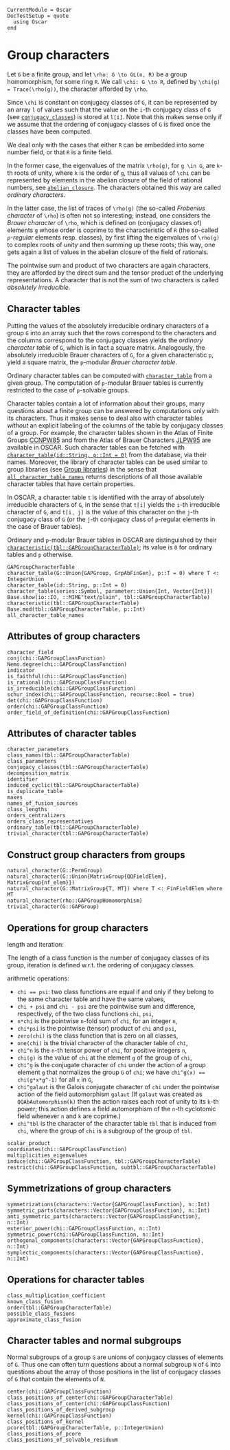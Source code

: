 ```@meta
CurrentModule = Oscar
DocTestSetup = quote
  using Oscar
end
```

# Group characters

Let ``G`` be a finite group, and let ``\rho: G \to GL(n, R)``
be a group homomorphism, for some ring ``R``.
We call ``\chi: G \to R``, defined by ``\chi(g) = Trace(\rho(g))``,
the character afforded by ``\rho``.

Since ``\chi`` is constant on conjugacy classes of ``G``,
it can be represented by an array ``l`` of values such that
the value on the ``i``-th conjugacy class of ``G``
(see [`conjugacy_classes`](@ref)) is stored at ``l[i]``.
Note that this makes sense only if we assume that the ordering of
conjugacy classes of ``G`` is fixed once the classes have been computed.

We deal only with the cases that either ``R`` can be embedded into
some number field, or that ``R`` is a finite field.

In the former case, the eigenvalues of the matrix ``\rho(g)``,
for ``g \in G``,
are ``k``-th roots of unity, where ``k`` is the order of ``g``,
thus all values of ``\chi`` can be represented by elements in the
abelian closure of the field of rational numbers,
see [`abelian_closure`](@ref).
The characters obtained this way are called *ordinary characters*.

In the latter case, the list of traces of ``\rho(g)``
(the so-called *Frobenius character* of ``\rho``) is often not so interesting;
instead, one considers the *Brauer character* of ``\rho``,
which is defined on (conjugacy classes of) elements ``g`` whose order is
coprime to the characteristic of ``R``
(the so-called *``p``-regular* elements resp. classes),
by first lifting the eigenvalues of ``\rho(g)`` to complex roots of unity
and then summing up these roots;
this way, one gets again a list of values in the abelian closure of the
field of rationals.

The pointwise sum and product of two characters are again characters,
they are afforded by the direct sum and the tensor product of the
underlying representations.
A character that is not the sum of two characters is called
*absolutely irreducible*.

## Character tables

Putting the values of the absolutely irreducible ordinary characters
of a group ``G`` into an array such that the rows correspond to the characters
and the columns correspond to the conjugacy classes yields the
*ordinary character table* of ``G``, which is in fact a square matrix.
Analogously, the absolutely irreducible Brauer characters of ``G``, for a given
characteristic ``p``, yield a square matrix,
the ``p``-modular *Brauer character table*.

Ordinary character tables can be computed with [`character_table`](@ref)
from a given group.
The computation of ``p``-modular Brauer tables is currently restricted to
the case of ``p``-solvable groups.

Character tables contain a lot of information about their groups,
many questions about a finite group can be answered by computations only with
its characters.
Thus it makes sense to deal also with character tables *without* an
explicit labeling of the columns of the table by conjugacy classes of a group.
For example, the character tables shown in the
Atlas of Finite Groups [CCNPW85](@cite) and from the
Atlas of Brauer Characters [JLPW95](@cite) are available in OSCAR.
Such character tables can be fetched with
[`character_table(id::String, p::Int = 0)`](@ref) from the database,
via their names.
Moreover, the library of character tables can be used similar to
group libraries (see [Group libraries](@ref)) in the sense that
[`all_character_table_names`](@ref) returns descriptions of all those
available character tables that have certain properties.

In OSCAR, a character table `t` is identified with the array of absolutely
irreducible characters of ``G``, in the sense that `t[i]` yields the
`i`-th irreducible character of ``G``,
and `t[i, j]` is the value of this character on the `j`-th conjugacy class
of ``G`` (or the `j`-th conjugacy class of ``p``-regular elements
in the case of Brauer tables).

Ordinary and ``p``-modular Brauer tables in OSCAR are distinguished by
their [`characteristic(tbl::GAPGroupCharacterTable)`](@ref);
its value is `0` for ordinary tables and ``p`` otherwise.

```@docs
GAPGroupCharacterTable
character_table(G::Union{GAPGroup, GrpAbFinGen}, p::T = 0) where T <: IntegerUnion
character_table(id::String, p::Int = 0)
character_table(series::Symbol, parameter::Union{Int, Vector{Int}})
Base.show(io::IO, ::MIME"text/plain", tbl::GAPGroupCharacterTable)
characteristic(tbl::GAPGroupCharacterTable)
Base.mod(tbl::GAPGroupCharacterTable, p::Int)
all_character_table_names
```

## Attributes of group characters

```@docs
character_field
conj(chi::GAPGroupClassFunction)
Nemo.degree(chi::GAPGroupClassFunction)
indicator
is_faithful(chi::GAPGroupClassFunction)
is_rational(chi::GAPGroupClassFunction)
is_irreducible(chi::GAPGroupClassFunction)
schur_index(chi::GAPGroupClassFunction, recurse::Bool = true)
det(chi::GAPGroupClassFunction)
order(chi::GAPGroupClassFunction)
order_field_of_definition(chi::GAPGroupClassFunction)
```

## Attributes of character tables

```@docs
character_parameters
class_names(tbl::GAPGroupCharacterTable)
class_parameters
conjugacy_classes(tbl::GAPGroupCharacterTable)
decomposition_matrix
identifier
induced_cyclic(tbl::GAPGroupCharacterTable)
is_duplicate_table
maxes
names_of_fusion_sources
class_lengths
orders_centralizers
orders_class_representatives
ordinary_table(tbl::GAPGroupCharacterTable)
trivial_character(tbl::GAPGroupCharacterTable)
```

## Construct group characters from groups

```@docs
natural_character(G::PermGroup)
natural_character(G::Union{MatrixGroup{QQFieldElem}, MatrixGroup{nf_elem}})
natural_character(G::MatrixGroup{T, MT}) where T <: FinFieldElem where MT
natural_character(rho::GAPGroupHomomorphism)
trivial_character(G::GAPGroup)
```

## Operations for group characters

length and iteration:

The length of a class function is the number of conjugacy classes of its
group, iteration is defined w.r.t. the ordering of conjugacy classes.

arithmetic operations:

- `chi == psi`:
  two class functions are equal if and only if they belong to the same
  character table and have the same values,
- `chi + psi` and `chi - psi` are the pointwise sum and difference,
  respectively, of the two class functions `chi`, `psi`,
- `n*chi` is the pointwise `n`-fold sum of `chi`, for an integer `n`,
- `chi*psi` is the pointwise (tensor) product of `chi` and `psi`,
- `zero(chi)` is the class function that is zero on all classes,
- `one(chi)` is the trivial character of the character table of `chi`,
- `chi^n` is the `n`-th tensor power of `chi`, for positive integers `n`,
- `chi(g)` is the value of `chi` at the element `g` of the group of `chi`,
- `chi^g` is the conjugate character of `chi` under the action of
  a group element `g` that normalizes the group ``G`` of `chi`;
  we have `chi^g(x) == chi(g*x*g^-1)` for all `x` in ``G``,
- `chi^galaut` is the Galois conjugate character of `chi` under the
  pointwise action of the field automorphism `galaut`
  (If `galaut` was created as `QQAbAutomorphism(k)` then the action raises
  each root of unity to its `k`-th power;
  this action defines a field automorphism of the `n`-th cyclotomic field
  whenever `n` and `k` are coprime.)
- `chi^tbl` is the character of the character table `tbl`
  that is induced from `chi`,
  where the group of `chi` is a subgroup of the group of `tbl`.

```@docs
scalar_product
coordinates(chi::GAPGroupClassFunction)
multiplicities_eigenvalues
induce(chi::GAPGroupClassFunction, tbl::GAPGroupCharacterTable)
restrict(chi::GAPGroupClassFunction, subtbl::GAPGroupCharacterTable)
```

## Symmetrizations of group characters

```@docs
symmetrizations(characters::Vector{GAPGroupClassFunction}, n::Int)
symmetric_parts(characters::Vector{GAPGroupClassFunction}, n::Int)
anti_symmetric_parts(characters::Vector{GAPGroupClassFunction}, n::Int)
exterior_power(chi::GAPGroupClassFunction, n::Int)
symmetric_power(chi::GAPGroupClassFunction, n::Int)
orthogonal_components(characters::Vector{GAPGroupClassFunction}, n::Int)
symplectic_components(characters::Vector{GAPGroupClassFunction}, n::Int)
```

## Operations for character tables

```@docs
class_multiplication_coefficient
known_class_fusion
order(tbl::GAPGroupCharacterTable)
possible_class_fusions
approximate_class_fusion
```

## Character tables and normal subgroups

Normal subgroups of a group ``G`` are unions of conjugacy classes of elements
of ``G``.
Thus one can often turn questions about a normal subgroup ``N`` of ``G``
into questions about the array of those positions in the list of
conjugacy classes of ``G`` that contain the elements of ``N``.

```@docs
center(chi::GAPGroupClassFunction)
class_positions_of_center(chi::GAPGroupCharacterTable)
class_positions_of_center(chi::GAPGroupClassFunction)
class_positions_of_derived_subgroup
kernel(chi::GAPGroupClassFunction)
class_positions_of_kernel
pcore(tbl::GAPGroupCharacterTable, p::IntegerUnion)
class_positions_of_pcore
class_positions_of_solvable_residuum
```
